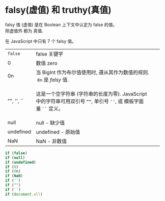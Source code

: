 # falsy(虚值) 和 truthy(真值)

falsy 值 (虚值) 是在 Boolean 上下文中认定为 false 的值。  
除虚值外 都为 真值.  

在 JavaScript 中只有 7 个 falsy 值。

<table>
 <tbody>
  <tr>
   <td><code>false</code></td>
   <td>false&nbsp;关键字</td>
  </tr>
  <tr>
   <td>0</td>
   <td>数值&nbsp;zero</td>
   <td></td>
  </tr>
  <tr>
   <td>0n</td>
   <td>当&nbsp;BigInt&nbsp;作为布尔值使用时, 遵从其作为数值的规则.
   &nbsp;<code>0n</code>&nbsp;是&nbsp;<em>falsy </em>值.</td>
  </tr>
  <tr>
   <td>"", '', ``</td>
   <td>
    <p>这是一个空字符串 (字符串的长度为零). JavaScript 中的字符串可用双引号&nbsp;<code><strong>""</strong></code>,
    单引号&nbsp;<code>''</code>,
    或&nbsp;模板字面量&nbsp;<strong><code>``</code></strong> 定义。</p>
   </td>
  </tr>
  <tr>
   <td>null</td>
   <td>null&nbsp;- 缺少值</td>
  </tr>
  <tr>
   <td>undefined</td>
   <td>undefined&nbsp;- 原始值</td>
  </tr>
  <tr>
   <td>NaN</td>
   <td>NaN&nbsp;- 非数值</td>
  </tr>
 </tbody>
</table>

```js
if (false)
if (null)
if (undefined)
if (0)
if (0n)
if (NaN)
if ('')
if ("")
if (``)
if (document.all)
```
